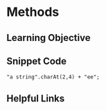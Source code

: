 # Methods

## Learning Objective 

## Snippet Code
```Javascipt
"a string".charAt(2,4) + "ee";
```
## Helpful Links
